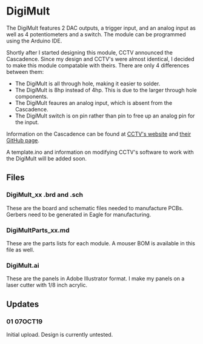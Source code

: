 # DigiMult

The DigiMult features 2 DAC outputs, a trigger input, and an analog input as well as 4 potentiometers and a switch. The module can be programmed using the Arduino IDE. 

Shortly after I started designing this module, CCTV announced the Cascadence. Since my design and CCTV's were almost identical, I decided to make this module compatable with theirs. There are only 4 differences between them:
- The DigiMult is all through hole, making it easier to solder.
- The DigiMult is 8hp instead of 4hp. This is due to the larger through hole components.
- The DigiMult feaures an analog input, which is absent from the Cascadence.
- The DigiMult switch is on pin rather than pin to free up an analog pin for the input.

Information on the Cascadence can be found at [CCTV's website](https://www.cctv.fm/product-page/cascadence) and [their GitHub page](https://github.com/cctvfm/cascadence).

A template.ino and information on modifying CCTV's software to work with the DigiMult will be added soon.

## Files
### DigiMult_xx .brd and .sch
These are the board and schematic files needed to manufacture PCBs. Gerbers need to be generated in Eagle for manufacturing.

### DigiMultParts_xx.md
These are the parts lists for each module. A mouser BOM is available in this file as well.

### DigiMult.ai
These are the panels in Adobe Illustrator format. I make my panels on a laser cutter with 1/8 inch acrylic.

## Updates

### 01 07OCT19
Initial upload. Design is currently untested.